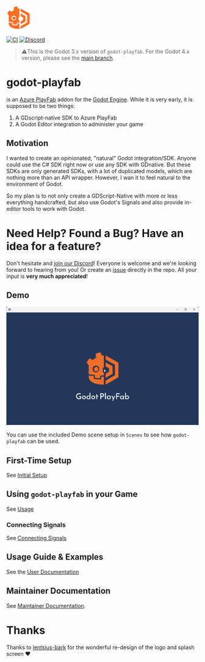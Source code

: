 ![godot-playfab logo](addons/godot-playfab/icon.png)

[![CI](https://github.com/structed/godot-playfab/workflows/CI/badge.svg?branch=main)](https://github.com/Structed/godot-playfab/actions/workflows/main.yml)
[![Discord](https://img.shields.io/discord/1020665079668166677?color=rgb%2888%2C%20101%2C%20242%29&label=Discord&logo=discord)](https://discord.gg/7K7q2YuNXe)
> ⚠️This is the Godot 3.x version of `godot-playfab`. For the Godot 4.x version, please see the [main branch](https://github.com/structed/godot-playfab/main).

# godot-playfab
is an [Azure PlayFab](https://playfab.com) addon for the [Godot Engine](https://godotengine.org/). While it is very early, it is supposed to be two things:

1. A GDscript-native SDK to Azure PlayFab
2. A Godot Editor integration to administer your game

## Motivation
I wanted to create an opinionated, "natural" Godot integration/SDK.
Anyone could use the C# SDK right now or use any SDK with GDnative. But these SDKs are only generated SDKs, with a lot of duplicated models, which are nothing more than an API wrapper. However, I wan it to feel natural to the environment of Godot.

So my plan is to not only create a GDScript-Native with more or less everything handcrafted,
but also use Godot's Signals and also provide in-editor tools to work with Godot.

# Need Help? Found a Bug? Have an idea for a feature?
Don't hesitate and [join our Discord](https://discord.gg/7K7q2YuNXe)! Everyone is welcome and we're looking forward to hearing from you!
Or create an [issue](/issues) directly in the repo. All your input is **very much appreciated**!


## Demo
![Demo](demo-scene.gif)

You can use the included Demo scene setup in `Scenes` to see how `godot-playfab` can be used.

## First-Time Setup
See [Initial Setup](./docs/user/initial-setup.md)

## Using `godot-playfab` in your Game
See [Usage](./docs/user/usage.md)

### Connecting Signals
See [Connecting Signals](./docs/user/connecting-signals.md)

## Usage Guide & Examples
See the [User Documentation](docs/user/README.md)

## Maintainer Documentation
See [Maintainer Documentation](docs/README.md).

# Thanks
Thanks to [lentsius-bark](https://github.com/lentsius-bark) for the wonderful re-design of the logo and splash screen ❤
